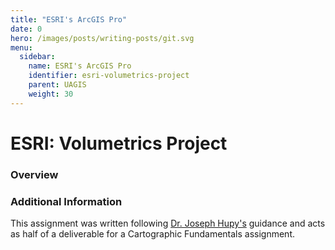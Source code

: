 ```yaml
---
title: "ESRI's ArcGIS Pro"
date: 0
hero: /images/posts/writing-posts/git.svg
menu:
  sidebar:
    name: ESRI's ArcGIS Pro
    identifier: esri-volumetrics-project
    parent: UAGIS
    weight: 30
---
```


# ESRI: Volumetrics Project

### Overview



### Additional Information
This assignment was written following [Dr. Joseph Hupy's](https://polytechnic.purdue.edu/profile/jhupy) guidance and acts as half of a deliverable for a Cartographic Fundamentals assignment. 